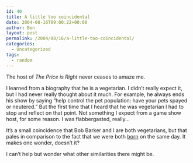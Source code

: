```yaml
---
id: 40
title: A little too coincidental
date: 2004-08-16T09:00:22+00:00
author: Ben
layout: post
permalink: /2004/08/16/a-little-too-coincidental/
categories:
  - Uncategorized
tags:
  - random
---
```

The host of _The Price is Right_ never ceases to amaze me.

I learned from a biography that he is a vegetarian. I didn&#8217;t really expect it, but I had never really thought about it much. For example, he always ends his show by saying &#8220;help control the pet population: have your pets spayed or neutered.&#8221; But the first time that I heard that he was vegetarian I had to stop and reflect on that point. Not something I expect from a game show host, for some reason. I was flabbergasted, really...

It&#8217;s a small coincidence that Bob Barker and I are both vegetarians, but that pales in comparison to the fact that we were both [born](http://www.sptimes.com/2003/12/09/Floridian/At_80__Bob_Barker_is_.shtml) on the same day. It makes one wonder, doesn&#8217;t it?

I can&#8217;t help but wonder what other similarities there might be.